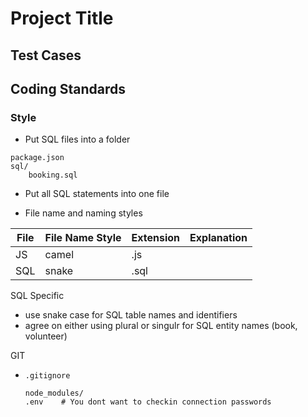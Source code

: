 # Project Title

## Test Cases


## Coding Standards

### Style
- Put SQL files into a folder
```
package.json
sql/
    booking.sql
```
- Put all SQL statements into one file

- File name and naming styles

| File | File Name Style | Extension | Explanation |
| ---- | --------------- | ----------| ----------- |
| JS   | camel           | .js       |             |
| SQL  | snake           | .sql      |             |
          
SQL Specific
- use snake case for SQL table names and identifiers
- agree on either using plural or singulr for SQL entity names (book, volunteer)

GIT
- `.gitignore`
  ```
  node_modules/
  .env    # You dont want to checkin connection passwords
  ```
